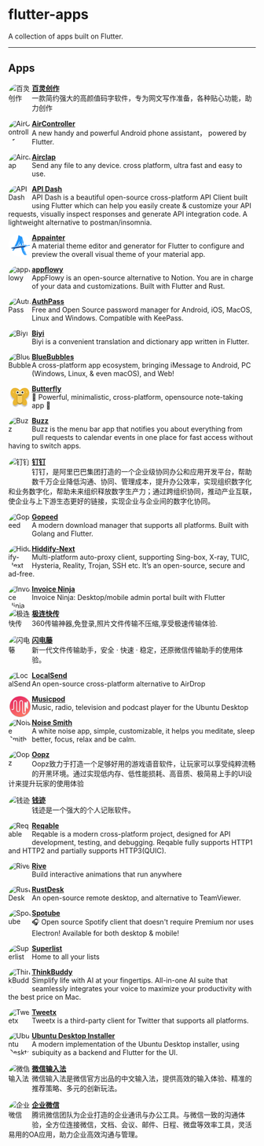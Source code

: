 # flutter-apps

A collection of apps built on Flutter.

---

## Apps

<!-- APP_LIST_MAKER -->
[<img align="left" height="48px" width="48px" style="border-radius:50%" alt="百灵创作" src="https://is1-ssl.mzstatic.com/image/thumb/Purple116/v4/af/b1/f0/afb1f043-dd46-b05e-174e-1e05d84c1c1c/AppIcon-0-0-1x_U007emarketing-0-0-0-7-0-0-sRGB-0-0-0-GLES2_U002c0-512MB-85-220-0-0.png/460x0w.webp"/>](https://www.abailing.com/)

[**百灵创作**](https://www.abailing.com/) \
一款简约强大的高颜值码字软件，专为网文写作准备，各种贴心功能，助力创作

[<img align="left" height="48px" width="48px" style="border-radius:50%" alt="AirController" src="https://github.com/leanflutter/flutter_apps/blob/main/source/apps/air-controller/air-controller-icon.png?raw=true"/>](https://github.com/air-controller/air-controller-desktop)

[**AirController**](https://github.com/air-controller/air-controller-desktop) \
A new handy and powerful Android phone assistant， powered by Flutter.

[<img align="left" height="48px" width="48px" style="border-radius:50%" alt="Airclap" src="https://github.com/leanflutter/flutter_apps/blob/main/source/apps/airclap/airclap-icon.png?raw=true"/>](https://www.airclap.app/)

[**Airclap**](https://www.airclap.app/) \
Send any file to any device. cross platform, ultra fast and easy to use.

[<img align="left" height="48px" width="48px" style="border-radius:50%" alt="API Dash" src="https://github.com/leanflutter/flutter_apps/blob/main/source/apps/apidash/apidash-icon.png?raw=true"/>](https://apidash.dev/)

[**API Dash**](https://apidash.dev/) \
API Dash is a beautiful open-source cross-platform API Client built using Flutter which can help you easily create & customize your API requests, visually inspect responses and generate API integration code. A lightweight alternative to postman/insomnia.

[<img align="left" height="48px" width="48px" style="border-radius:50%" alt="Appainter" src="https://github.com/zeshuaro/appainter/blob/main/assets/icon.png?raw=true"/>](https://appainter.dev/)

[**Appainter**](https://appainter.dev/) \
A material theme editor and generator for Flutter to configure and preview the overall visual theme of your material app.

[<img align="left" height="48px" width="48px" style="border-radius:50%" alt="appflowy" src="https://github.com/leanflutter/flutter_apps/blob/main/source/apps/appflowy/appflowy-icon.png?raw=true"/>](https://github.com/AppFlowy-IO/appflowy)

[**appflowy**](https://github.com/AppFlowy-IO/appflowy) \
AppFlowy is an open-source alternative to Notion. You are in charge of your data and customizations. Built with Flutter and Rust.

[<img align="left" height="48px" width="48px" style="border-radius:50%" alt="AuthPass" src="https://github.com/leanflutter/flutter_apps/blob/main/source/apps/authpass/authpass-icon.png?raw=true"/>](https://authpass.app/)

[**AuthPass**](https://authpass.app/) \
Free and Open Source password manager for Android, iOS, MacOS, Linux and Windows. Compatible with KeePass.

[<img align="left" height="48px" width="48px" style="border-radius:50%" alt="Biyi" src="https://github.com/leanflutter/flutter_apps/blob/main/source/apps/biyi/biyi-icon.png?raw=true"/>](http://biyidev.io)

[**Biyi**](http://biyidev.io) \
Biyi is a convenient translation and dictionary app written in Flutter.

[<img align="left" height="48px" width="48px" style="border-radius:50%" alt="BlueBubbles" src="https://github.com/leanflutter/flutter_apps/blob/main/source/apps/bluebubbles/bluebubbles-icon.png?raw=true"/>](https://github.com/BlueBubblesApp/bluebubbles-app)

[**BlueBubbles**](https://github.com/BlueBubblesApp/bluebubbles-app) \
A cross-platform app ecosystem, bringing iMessage to Android, PC (Windows, Linux, & even macOS), and Web!

[<img align="left" height="48px" width="48px" style="border-radius:50%" alt="Butterfly" src="https://raw.githubusercontent.com/LinwoodDev/butterfly/develop/app/images/logo.png"/>](https://docs.butterfly.linwood.dev/)

[**Butterfly**](https://docs.butterfly.linwood.dev/) \
🎨 Powerful, minimalistic, cross-platform, opensource note-taking app 🎨

[<img align="left" height="48px" width="48px" style="border-radius:50%" alt="Buzz" src="https://assets-global.website-files.com/61c979b6088c446643dc8e20/633c66f7d8bfba2c47f362ab_buzz-webclip.png"/>](https://www.joinbuzz.com)

[**Buzz**](https://www.joinbuzz.com) \
Buzz is the menu bar app that notifies you about everything from pull requests to calendar events in one place for fast access without having to switch apps.

[<img align="left" height="48px" width="48px" style="border-radius:50%" alt="钉钉" src="https://is1-ssl.mzstatic.com/image/thumb/Purple126/v4/e4/5f/4e/e45f4ec8-bbc5-baba-945b-fdb4c3cae7e0/AppIcon-0-0-1x_U007emarketing-0-6-0-0-sRGB-85-220.png/230x0w.webp"/>](https://www.dingtalk.com/)

[**钉钉**](https://www.dingtalk.com/) \
钉钉，是阿里巴巴集团打造的一个企业级协同办公和应用开发平台，帮助数千万企业降低沟通、协同、管理成本，提升办公效率，实现组织数字化和业务数字化，帮助未来组织释放数字生产力；通过跨组织协同，推动产业互联，使企业与上下游生态更好的链接，实现企业与企业间的数字化协同。

[<img align="left" height="48px" width="48px" style="border-radius:50%" alt="Gopeed" src="https://github.com/leanflutter/flutter_apps/blob/main/source/apps/gopeed/gopeed-icon.png?raw=true"/>](https://github.com/GopeedLab/gopeed)

[**Gopeed**](https://github.com/GopeedLab/gopeed) \
A modern download manager that supports all platforms. Built with Golang and Flutter.

[<img align="left" height="48px" width="48px" style="border-radius:50%" alt="Hiddify-Next" src="https://github.com/leanflutter/flutter_apps/blob/main/source/apps/hiddify-next/hiddify-next-icon.png?raw=true"/>](https://github.com/hiddify/hiddify-next)

[**Hiddify-Next**](https://github.com/hiddify/hiddify-next) \
Multi-platform auto-proxy client, supporting Sing-box, X-ray, TUIC, Hysteria, Reality, Trojan, SSH etc. It’s an open-source, secure and ad-free.

[<img align="left" height="48px" width="48px" style="border-radius:50%" alt="Invoice Ninja" src="https://is1-ssl.mzstatic.com/image/thumb/Purple116/v4/e4/bc/74/e4bc740e-3654-3ef2-fa6d-cb508312a295/AppIcon-85-220-4-2x.png/460x0w.webp"/>](https://github.com/invoiceninja/admin-portal)

[**Invoice Ninja**](https://github.com/invoiceninja/admin-portal) \
Invoice Ninja: Desktop/mobile admin portal built with Flutter

[<img align="left" height="48px" width="48px" style="border-radius:50%" alt="极连快传" src="https://github.com/leanflutter/flutter_apps/blob/main/source/apps/jl/jl-icon.png?raw=true"/>](https://shouji.360.cn/jl.html)

[**极连快传**](https://shouji.360.cn/jl.html) \
360传输神器,免登录,照片文件传输不压缩,享受极速传输体验.

[<img align="left" height="48px" width="48px" style="border-radius:50%" alt="闪电藤" src="https://github.com/leanflutter/flutter_apps/blob/main/source/apps/lightningvine/lightningvine-icon.png?raw=true"/>](https://lightningvine.zishu.life/)

[**闪电藤**](https://lightningvine.zishu.life/) \
新一代文件传输助手，安全 · 快速 · 稳定，还原微信传输助手的使用体验。

[<img align="left" height="48px" width="48px" style="border-radius:50%" alt="LocalSend" src="https://github.com/leanflutter/flutter_apps/blob/main/source/apps/localsend/localsend-icon.png?raw=true"/>](https://github.com/localsend/localsend)

[**LocalSend**](https://github.com/localsend/localsend) \
An open-source cross-platform alternative to AirDrop

[<img align="left" height="48px" width="48px" style="border-radius:50%" alt="Musicpod" src="https://github.com/ubuntu-flutter-community/musicpod/blob/main/macos/Runner/Assets.xcassets/AppIcon.appiconset/app_icon_256.png?raw=true"/>](https://github.com/ubuntu-flutter-community/musicpod)

[**Musicpod**](https://github.com/ubuntu-flutter-community/musicpod) \
Music, radio, television and podcast player for the Ubuntu Desktop

[<img align="left" height="48px" width="48px" style="border-radius:50%" alt="Noise Smith" src="https://github.com/leanflutter/flutter_apps/blob/main/source/apps/noise-smith/noise-smith-icon.png?raw=true"/>](https://bytemyth.com/noisesmith)

[**Noise Smith**](https://bytemyth.com/noisesmith) \
A white noise app, simple, customizable, it helps you meditate, sleep better, focus, relax and be calm.

[<img align="left" height="48px" width="48px" style="border-radius:50%" alt="Oopz" src="https://github.com/leanflutter/flutter_apps/blob/main/source/apps/oppz/oppz-icon.png?raw=true"/>](https://oopz.cn/)

[**Oopz**](https://oopz.cn/) \
Oopz致力于打造一个足够好用的游戏语音软件，让玩家可以享受纯粹流畅的开黑环境。通过实现低内存、低性能损耗、高音质、极简易上手的UI设计来提升玩家的使用体验

[<img align="left" height="48px" width="48px" style="border-radius:50%" alt="钱迹" src="https://is1-ssl.mzstatic.com/image/thumb/Purple116/v4/66/d6/96/66d696e9-416c-8e74-8e46-71ca324bd9ad/AppIcon-85-220-4-2x.png/460x0w.webp"/>](https://qianjiapp.com/)

[**钱迹**](https://qianjiapp.com/) \
钱迹是一个强大的个人记账软件。

[<img align="left" height="48px" width="48px" style="border-radius:50%" alt="Reqable" src="https://is1-ssl.mzstatic.com/image/thumb/Purple126/v4/7f/5d/4c/7f5d4ce2-0608-b07d-ed5c-6c9156aeffb0/AppIcon-0-0-1x_U007emarketing-0-7-0-0-85-220.png/460x0w.webp"/>](https://reqable.com/en-US/)

[**Reqable**](https://reqable.com/en-US/) \
Reqable is a modern cross-platform project, designed for API development, testing, and debugging. Reqable fully supports HTTP1 and HTTP2 and partially supports HTTP3(QUIC).

[<img align="left" height="48px" width="48px" style="border-radius:50%" alt="Rive" src="https://github.com/leanflutter/flutter_apps/blob/main/source/apps/rive/rive-icon.png?raw=true"/>](https://rive.app/)

[**Rive**](https://rive.app/) \
Build interactive animations that run anywhere

[<img align="left" height="48px" width="48px" style="border-radius:50%" alt="RustDesk" src="https://github.com/leanflutter/flutter_apps/blob/main/source/apps/rustdesk/rustdesk-icon.png?raw=true"/>](https://github.com/rustdesk/rustdesk)

[**RustDesk**](https://github.com/rustdesk/rustdesk) \
An open-source remote desktop, and alternative to TeamViewer.

[<img align="left" height="48px" width="48px" style="border-radius:50%" alt="Spotube" src="https://github.com/leanflutter/flutter_apps/blob/main/source/apps/spotube/spotube-icon.png?raw=true"/>](https://github.com/KRTirtho/spotube)

[**Spotube**](https://github.com/KRTirtho/spotube) \
🎧 Open source Spotify client that doesn't require Premium nor uses Electron! Available for both desktop & mobile!

[<img align="left" height="48px" width="48px" style="border-radius:50%" alt="Superlist" src="https://github.com/leanflutter/flutter_apps/blob/main/source/apps/superlist/superlist-icon.png?raw=true"/>](https://www.superlist.com/)

[**Superlist**](https://www.superlist.com/) \
Home to all your lists

[<img align="left" height="48px" width="48px" style="border-radius:50%" alt="ThinkBuddy" src="https://framerusercontent.com/images/1432JiXkYaAIZvPsIQ8AsNhzj9Q.png"/>](https://thinkbuddy.ai)

[**ThinkBuddy**](https://thinkbuddy.ai) \
Simplify life with AI at your fingertips. All-in-one AI suite that seamlessly integrates your voice to maximize your productivity with the best price on Mac.

[<img align="left" height="48px" width="48px" style="border-radius:50%" alt="Tweetx" src="https://is1-ssl.mzstatic.com/image/thumb/Purple116/v4/fd/3b/77/fd3b7786-7511-13ed-29a9-d39c9551b32d/AppIcon-85-220-4-0-0-2x-0-0.png/460x0w.webp"/>](https://tweetx.tool.al/)

[**Tweetx**](https://tweetx.tool.al/) \
Tweetx is a third-party client for Twitter that supports all platforms.

[<img align="left" height="48px" width="48px" style="border-radius:50%" alt="Ubuntu Desktop Installer" src="https://github.com/leanflutter/flutter_apps/blob/main/source/apps/ubuntu-desktop-installer/ubuntu-desktop-installer-icon.png?raw=true"/>](https://github.com/canonical/ubuntu-desktop-installer)

[**Ubuntu Desktop Installer**](https://github.com/canonical/ubuntu-desktop-installer) \
A modern implementation of the Ubuntu Desktop installer, using subiquity as a backend and Flutter for the UI.

[<img align="left" height="48px" width="48px" style="border-radius:50%" alt="微信输入法" src="https://is1-ssl.mzstatic.com/image/thumb/Purple126/v4/95/ea/65/95ea6505-55ca-cc73-35f3-96c09ae61358/AppIcon-0-1x_U007emarketing-0-7-0-85-220.png/460x0w.webp"/>](https://z.weixin.qq.com/)

[**微信输入法**](https://z.weixin.qq.com/) \
微信输入法是微信官方出品的中文输入法，提供高效的输入体验、精准的推荐策略、多元的创新玩法。

[<img align="left" height="48px" width="48px" style="border-radius:50%" alt="企业微信" src="https://is1-ssl.mzstatic.com/image/thumb/Purple126/v4/08/f6/31/08f6313c-b02c-682e-a961-00bb09fb58f4/AppIcon-0-0-1x_U007emarketing-0-0-0-7-0-0-sRGB-0-0-0-GLES2_U002c0-512MB-85-220-0-0.png/230x0w.webp"/>](https://work.weixin.qq.com/)

[**企业微信**](https://work.weixin.qq.com/) \
腾讯微信团队为企业打造的企业通讯与办公工具。与微信一致的沟通体验，全方位连接微信，文档、会议、邮件、日程、微盘等效率工具，灵活易用的OA应用，助力企业高效沟通与管理。

<!-- APP_LIST_MAKER -->

